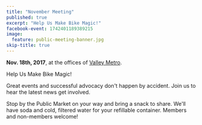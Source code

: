 ```yaml
---
title: "November Meeting"
published: true
excerpt: "Help Us Make Bike Magic!"
facebook-event: 1742401189389215
image:
  feature: public-meeting-banner.jpg
skip-title: true
---
```


**Nov. 18th, 2017**, at the offices of [Valley Metro](https://goo.gl/maps/xqXQ3vaNxLN2).

Help Us Make Bike Magic!

Great events and successful advocacy don't happen by accident. Join us to hear the latest news get involved.

Stop by the Public Market on your way and bring a snack to share. We'll have soda and cold, filtered water for your refillable container. Members and non-members welcome!
